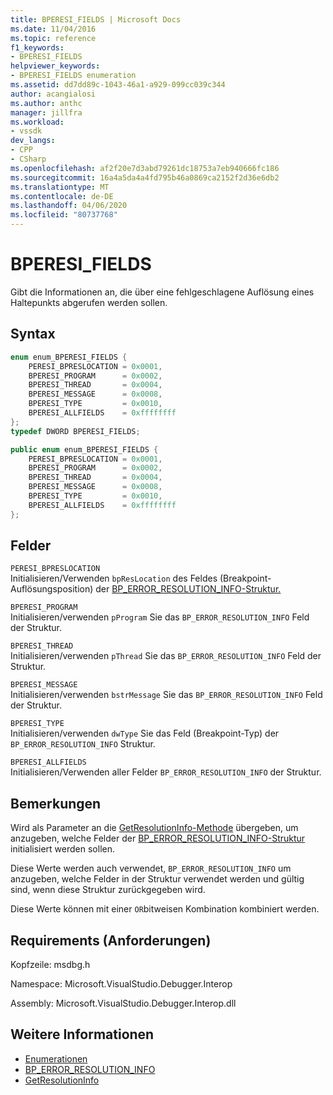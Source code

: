 ```yaml
---
title: BPERESI_FIELDS | Microsoft Docs
ms.date: 11/04/2016
ms.topic: reference
f1_keywords:
- BPERESI_FIELDS
helpviewer_keywords:
- BPERESI_FIELDS enumeration
ms.assetid: dd7dd89c-1043-46a1-a929-099cc039c344
author: acangialosi
ms.author: anthc
manager: jillfra
ms.workload:
- vssdk
dev_langs:
- CPP
- CSharp
ms.openlocfilehash: af2f20e7d3abd79261dc18753a7eb940666fc186
ms.sourcegitcommit: 16a4a5da4a4fd795b46a0869ca2152f2d36e6db2
ms.translationtype: MT
ms.contentlocale: de-DE
ms.lasthandoff: 04/06/2020
ms.locfileid: "80737768"
---
```

# <a name="bperesi_fields"></a>BPERESI_FIELDS
Gibt die Informationen an, die über eine fehlgeschlagene Auflösung eines Haltepunkts abgerufen werden sollen.

## <a name="syntax"></a>Syntax

```cpp
enum enum_BPERESI_FIELDS {
    PERESI_BPRESLOCATION = 0x0001,
    BPERESI_PROGRAM      = 0x0002,
    BPERESI_THREAD       = 0x0004,
    BPERESI_MESSAGE      = 0x0008,
    BPERESI_TYPE         = 0x0010,
    BPERESI_ALLFIELDS    = 0xffffffff
};
typedef DWORD BPERESI_FIELDS;
```

```csharp
public enum enum_BPERESI_FIELDS {
    PERESI_BPRESLOCATION = 0x0001,
    BPERESI_PROGRAM      = 0x0002,
    BPERESI_THREAD       = 0x0004,
    BPERESI_MESSAGE      = 0x0008,
    BPERESI_TYPE         = 0x0010,
    BPERESI_ALLFIELDS    = 0xffffffff
};
```

## <a name="fields"></a>Felder
`PERESI_BPRESLOCATION`\
Initialisieren/Verwenden `bpResLocation` des Feldes (Breakpoint-Auflösungsposition) der [BP_ERROR_RESOLUTION_INFO-Struktur.](../../../extensibility/debugger/reference/bp-error-resolution-info.md)

`BPERESI_PROGRAM`\
Initialisieren/verwenden `pProgram` Sie das `BP_ERROR_RESOLUTION_INFO` Feld der Struktur.

`BPERESI_THREAD`\
Initialisieren/verwenden `pThread` Sie das `BP_ERROR_RESOLUTION_INFO` Feld der Struktur.

`BPERESI_MESSAGE`\
Initialisieren/verwenden `bstrMessage` Sie das `BP_ERROR_RESOLUTION_INFO` Feld der Struktur.

`BPERESI_TYPE`\
Initialisieren/verwenden `dwType` Sie das Feld (Breakpoint-Typ) der `BP_ERROR_RESOLUTION_INFO` Struktur.

`BPERESI_ALLFIELDS`\
Initialisieren/Verwenden aller Felder `BP_ERROR_RESOLUTION_INFO` der Struktur.

## <a name="remarks"></a>Bemerkungen
Wird als Parameter an die [GetResolutionInfo-Methode](../../../extensibility/debugger/reference/idebugerrorbreakpointresolution2-getresolutioninfo.md) übergeben, um anzugeben, welche Felder der [BP_ERROR_RESOLUTION_INFO-Struktur](../../../extensibility/debugger/reference/bp-error-resolution-info.md) initialisiert werden sollen.

Diese Werte werden auch verwendet, `BP_ERROR_RESOLUTION_INFO` um anzugeben, welche Felder in der Struktur verwendet werden und gültig sind, wenn diese Struktur zurückgegeben wird.

Diese Werte können mit einer `OR`bitweisen Kombination kombiniert werden.

## <a name="requirements"></a>Requirements (Anforderungen)
Kopfzeile: msdbg.h

Namespace: Microsoft.VisualStudio.Debugger.Interop

Assembly: Microsoft.VisualStudio.Debugger.Interop.dll

## <a name="see-also"></a>Weitere Informationen
- [Enumerationen](../../../extensibility/debugger/reference/enumerations-visual-studio-debugging.md)
- [BP_ERROR_RESOLUTION_INFO](../../../extensibility/debugger/reference/bp-error-resolution-info.md)
- [GetResolutionInfo](../../../extensibility/debugger/reference/idebugerrorbreakpointresolution2-getresolutioninfo.md)

